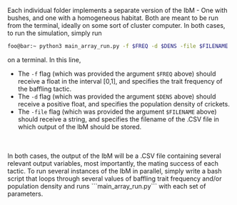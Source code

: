 Each individual folder implements a separate version of the IbM - One with bushes, and one with a homogeneous habitat. Both are meant to be run from the terminal, ideally on some sort of cluster computer. In both cases, to run the simulation, simply run

```zsh
foo@bar:~ python3 main_array_run.py -f $FREQ -d $DENS -file $FILENAME
```

on a terminal. In this line,

* The ```-f``` flag (which was provided the argument ```$FREQ``` above) should receive a float in the interval [0,1], and specifies the trait frequency of the baffling tactic.
* The ```-d``` flag (which was provided the argument ```$DENS``` above) should receive a positive float, and specifies the population density of crickets.
* The ```-file``` flag (which was provided the argument ```$FILENAME``` above) should receive a string, and specifies the filename of the .CSV file in which output of the IbM should be stored.
</br>
</br>
In both cases, the output of the IbM will be a .CSV file containing several relevant output variables, most importantly, the mating success of each tactic. To run several instances of the IbM in parallel, simply write a bash script that loops through several values of baffling trait frequency and/or population density and runs  ```main_array_run.py```  with each set of parameters. 

  


